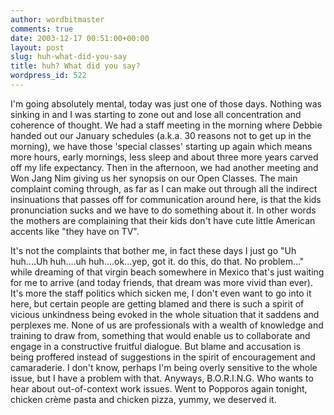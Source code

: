 ```yaml
---
author: wordbitmaster
comments: true
date: 2003-12-17 00:51:00+00:00
layout: post
slug: huh-what-did-you-say
title: huh? What did you say?
wordpress_id: 522
---
```


I'm going absolutely mental, today was just one of those days. Nothing was sinking in and I was starting to zone out and lose all concentration and coherence of thought. We had a staff meeting in the morning where Debbie handed out our January schedules (a.k.a. 30 reasons not to get up in the morning), we have those 'special classes' starting up again which means more hours, early mornings, less sleep and about three more years carved off my life expectancy. Then in the afternoon, we had another meeting and Won Jang Nim giving us her synopsis on our Open Classes. The main complaint coming through, as far as I can make out through all the indirect insinuations that passes off for communication around here, is that the kids pronunciation sucks and we have to do something about it. In other words the mothers are complaining that their kids don't have cute little American accents like "they have on TV". 

It's not the complaints that bother me, in fact these days I just go "Uh huh....Uh huh....uh huh....ok...yep, got it. do this, do that. No problem..." while dreaming of that virgin beach somewhere in Mexico that's just waiting for me to arrive (and today friends, that dream was more vivid than ever). It's more the staff politics which sicken me, I don't even want to go into it here, but certain people are getting blamed and there is such a spirit of vicious unkindness being evoked in the whole situation that it saddens and perplexes me. None of us are professionals with a wealth of knowledge and training to draw from, something that would enable us to collaborate and engage in a constructive fruitful dialogue. But blame and accusation is being proffered instead of suggestions in the spirit of encouragement and camaraderie. I don't know, perhaps I'm being overly sensitive to the whole issue, but I have a problem with that. Anyways, B.O.R.I.N.G. Who wants to hear about out-of-context work issues. Went to Popporos again tonight, chicken crème pasta and chicken pizza, yummy, we deserved it.
